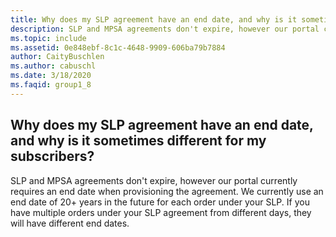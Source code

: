 ```yaml
---
title: Why does my SLP agreement have an end date, and why is it sometimes different for my subscribers?
description: SLP and MPSA agreements don't expire, however our portal currently requires an end date when provisioning the agreement. We currently...
ms.topic: include
ms.assetid: 0e848ebf-8c1c-4648-9909-606ba79b7884
author: CaityBuschlen
ms.author: cabuschl
ms.date: 3/18/2020
ms.faqid: group1_8
---
```


## Why does my SLP agreement have an end date, and why is it sometimes different for my subscribers?

SLP and MPSA agreements don't expire, however our portal currently requires an end date when provisioning the agreement. We currently use an end date of 20+ years in the future for each order under your SLP. If you have multiple orders under your SLP agreement from different days, they will have different end dates.
